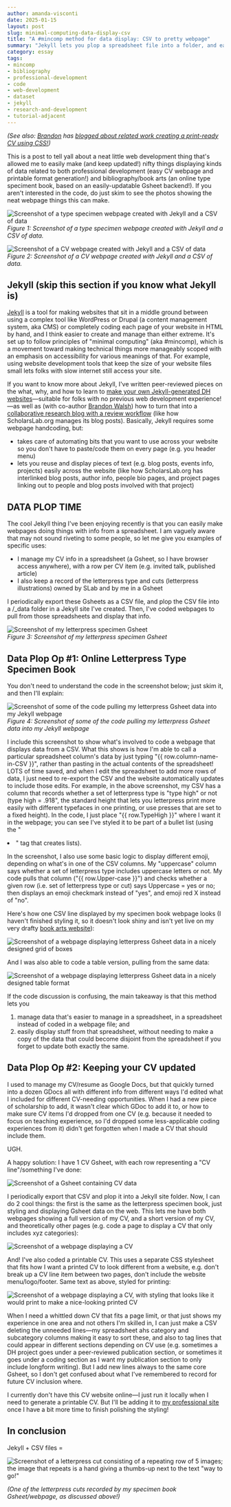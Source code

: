 ```yaml
---
author: amanda-visconti
date: 2025-01-15
layout: post
slug: minimal-computing-data-display-csv
title: "A #mincomp method for data display: CSV to pretty webpage"
summary: "Jekyll lets you plop a spreadsheet file into a folder, and easily pulls bits of its data to display on a webpage. With cool letterpress & CV/resume examples of how this is useful!"
category: essay
tags:
- mincomp
- bibliography
- professional-development
- code
- web-development
- dataset
- jekyll
- research-and-development
- tutorial-adjacent 
---
```


*(See also: [Brandon](/people/brandon-walsh) has [blogged about related work creating a print-ready CV using CSS!](https://scholarslab.lib.virginia.edu/blog/print-ready-web-cv/))*

This is a post to tell yall about a neat little web development thing that's allowed me to easily make (and keep updated!) nifty things displaying kinds of data related to both professional development (easy CV webpage and printable format generation!) and bibliography/book arts (an online type speciment book, based on an easily-updatable Gsheet backend!). If you aren't interested in the code, do just skim to see the photos showing the neat webpage things this can make.

![Screenshot of a type specimen webpage created with Jekyll and a CSV of data](/assets/post-media/2025-01-15-minimal-computing-data-display-csv/fig1-lpgrid1.png)  
*Figure 1: Screenshot of a type specimen webpage created with Jekyll and a CSV of data.*

![Screenshot of a CV webpage created with Jekyll and a CSV of data](/assets/post-media/2025-01-15-minimal-computing-data-display-csv/fig2-cvfullwebpage.png)  
*Figure 2: Screenshot of a CV webpage created with Jekyll and a CSV of data.*

## Jekyll (skip this section if you know what Jekyll is)
[Jekyll](https://jekyllrb.com/) is a tool for making websites that sit in a middle ground between using a complex tool like WordPress or Drupal (a content management system, aka CMS) or completely coding each page of your website in HTML by hand, and I think easier to create and manage than either extreme. It's set up to follow principles of "minimal computing" (aka #mincomp), which is a movement toward making technical things more manageably scoped with an emphasis on accessibility for various meanings of that. For example, using website development tools that keep the size of your website files small lets folks with slow internet still access your site.

If you want to know more about Jekyll, I've written peer-reviewed pieces on the what, why, and how to learn to [make your own Jekyll-generated DH websites](https://programminghistorian.org/en/lessons/building-static-sites-with-jekyll-github-pages)—suitable for folks with no previous web development experience!—as well as (with co-author [Brandon Walsh](/people/brandon-walsh)) how to turn that into a [collaborative research blog with a review workflow](https://programminghistorian.org/en/lessons/collaborative-blog-with-jekyll-github) (like how ScholarsLab.org manages its blog posts). Basically, Jekyll requires some webpage handcoding, but:  
* takes care of automating bits that you want to use across your website so you don't have to paste/code them on every page (e.g. you header menu)  
* lets you reuse and display pieces of text (e.g. blog posts, events info, projects) easily across the website (like how ScholarsLab.org has interlinked blog posts, author info, people bio pages, and project pages linking out to people and blog posts involved with that project)

## DATA PLOP TIME
The cool Jekyll thing I've been enjoying recently is that you can easily make webpages doing things with info from a spreadsheet. I am vaguely aware that may not sound riveting to some people, so let me give you examples of specific uses:  
* I manage my CV info in a spreadsheet (a Gsheet, so I have browser access anywhere), with a row per CV item (e.g. invited talk, published article)
* I also keep a record of the letterpress type and cuts (letterpress illustrations) owned by SLab and by me in a Gsheet

I periodically export these Gsheets as a CSV file, and plop the CSV file into a /_data folder in a Jekyll site I've created. Then, I've coded webpages to pull from those spreadsheets and display that info. 

![Screenshot of my letterpress specimen Gsheet](/assets/post-media/2025-01-15-minimal-computing-data-display-csv/fig3-lpgsheet.png)  
*Figure 3: Screenshot of my letterpress specimen Gsheet*

## Data Plop Op #1: Online Letterpress Type Specimen Book
You don't need to understand the code in the screenshot below; just skim it, and then I'll explain:

![Screenshot of some of the code pulling my letterpress Gsheet data into my Jekyll webpage](/assets/post-media/2025-01-15-minimal-computing-data-display-csv/fig4-lpcode1.png)  
*Figure 4: Screenshot of some of the code pulling my letterpress Gsheet data into my Jekyll webpage*

I include this screenshot to show what's involved to code a webpage that displays data from a CSV. What this shows is how I'm able to call a particular spreadsheet column's data by just typing "{{ row.column-name-in-CSV }}", rather than pasting in the actual contents of the spreadsheet! LOTS of time saved, and when I edit the spreadsheet to add more rows of data, I just need to re-export the CSV and the website automatically updates to include those edits. For example, in the above screenshot, my CSV has a column that records whether a set of letterpress type is "type high" or not (type high = .918", the standard height that lets you letterpress print more easily with different typefaces in one printing, or use presses that are set to a fixed height). In the code, I just place "{{ row.TypeHigh }}" where I want it in the webpage; you can see I've styled it to be part of a bullet list (using the "<li>" tag that creates lists). 

In the screenshot, I also use some basic logic to display different emoji, depending on what's in one of the CSV columns. My "uppercase" column says whether a set of letterpress type includes uppercase letters or not. My code pulls that column ("{{ row.Upper-case }}") and checks whether a given row (i.e. set of letterpress type or cut) says Uppercase = yes or no; then displays an emoji checkmark instead of "yes", and emoji red X instead of "no".

Here's how one CSV line displayed by my specimen book webpage looks (I haven't finished styling it, so it doesn't look shiny and isn't yet live on my very drafty [book arts website](https://amandavisconti.github.io/bookarts/)):

![Screenshot of a webpage displaying letterpress Gsheet data in a nicely designed grid of boxes](/assets/post-media/2025-01-15-minimal-computing-data-display-csv/fig5-lpgrid2.png)

And I was also able to code a table version, pulling from the same data:

![Screenshot of a webpage displaying letterpress Gsheet data in a nicely designed table format](/assets/post-media/2025-01-15-minimal-computing-data-display-csv/fig6-lptable.png)

If the code discussion is confusing, the main takeaway is that this method lets you 
1. manage data that's easier to manage in a spreadsheet, in a spreadsheet instead of coded in a webpage file; and 
2. easily display stuff from that spreadsheet, without needing to make a copy of the data that could become disjoint from the spreadsheet if you forget to update both exactly the same.

## Data Plop Op #2: Keeping your CV updated
I used to manage my CV/resume as Google Docs, but that quickly turned into a dozen GDocs all with different info from different ways I'd edited what I included for different CV-needing opportunities. When I had a new piece of scholarship to add, it wasn't clear which GDoc to add it to, or how to make sure CV items I'd dropped from one CV (e.g. because it needed to focus on teaching experience, so I'd dropped some less-applicable coding experiences from it) didn't get forgotten when I made a CV that should include them.

UGH. 

A happy solution: I have 1 CV Gsheet, with each row representing a "CV line"/something I've done: 

![Screenshot of a Gsheet containing CV data](/assets/post-media/2025-01-15-minimal-computing-data-display-csv/fig7-cvgsheet.png)

I periodically export that CSV and plop it into a Jekyll site folder. Now, I can do 2 cool things: the first is the same as the letterpress specimen book, just styling and displaying Gsheet data on the web. This lets me have both webpages showing a full version of my CV, and a short version of my CV, and theoretically other pages (e.g. code a page to display a CV that only includes xyz categories):

![Screenshot of a webpage displaying a CV](/assets/post-media/2025-01-15-minimal-computing-data-display-csv/fig8-fullcvwebpage.png)

And! I've also coded a printable CV. This uses a separate CSS stylesheet that fits how I want a printed CV to look different from a website, e.g. don't break up a CV line item between two pages, don't include the website menu/logo/footer. Same text as above, styled for printing:

![Screenshot of a webpage displaying a CV, with styling that looks like it would print to make a nice-looking printed CV](/assets/post-media/2025-01-15-minimal-computing-data-display-csv/fig9-printablecv.png)

When I need a whittled down CV that fits a page limit, or that just shows my experience in one area and not others I'm skilled in, I can just make a CSV deleting the unneeded lines—my spreadsheet ahs category and subcategory columns making it easy to sort these, and also to tag lines that could appear in different sections depending on CV use (e.g. sometimes a DH project goes under a peer-reviewed publication section, or sometimes it goes under a coding section as I want my publication section to only include longform writing). But I add new lines always to the same core Gsheet, so I don't get confused about what I've remembered to record for future CV inclusion where.

I currently don't have this CV website online—I just run it locally when I need to generate a printable CV. But I'll be adding it to [my professional site](https://amandavisconti.com) once I have a bit more time to finish polishing the styling!

## In conclusion
Jekyll + CSV files =  

![Screenshot of a letterpress cut consisting of a repeating row of 5 images; the image that repeats is a hand giving a thumbs-up next to the text "way to go!"](/assets/post-media/2025-01-15-minimal-computing-data-display-csv/fig10-waytogo.png)  

*(One of the letterpress cuts recorded by my specimen book Gsheet/webpage, as discussed above!)*